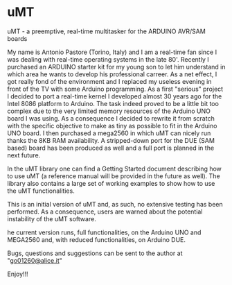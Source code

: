 # uMT
uMT - a preemptive, real-time multitasker for the ARDUINO AVR/SAM boards

My name is Antonio Pastore (Torino, Italy) and I am a real-time fan since I was dealing with real-time operating systems in the late 80'. Recently I purchased an ARDUINO starter kit for my young son to let him understand in which area he wants to develop his professional carreer.
As a net effect, I got really fond of the environment and I replaced my useless evening in front of the TV with some Arduino programming. As a first "serious" project I decided to port a real-time kernel I developed almost 30 years ago for the Intel 8086 platform to Arduino. The task indeed proved to be a little bit too complex due to the very limited memory resources of the Arduino UNO board I was using. As a consequence I decided to rewrite it from scratch with the specific objective to make as tiny as possible to fit in the Arduino UNO board. I then purchased a mega2560 in which uMT can nicely run thanks the 8KB RAM availability. A stripped-down port for the DUE (SAM based) board has been produced as well and a full port is planned in the next future.

In the uMT library one can find a Getting Started document describing how to use uMT (a reference manual will be provided in the future as well). The library also contains a large set of working examples to show how to use the uMT functionalities.

This is an initial version of uMT and, as such, no extensive testing has been performed. As a consequence, users are warned about the potential instability of the uMT software.

he current version runs, full functionalities, on the Arduino UNO and MEGA2560 and, with reduced functionalities, on Arduino DUE.

Bugs, questions and suggestions can be sent to the author at "go01260@alice.it"

Enjoy!!!


